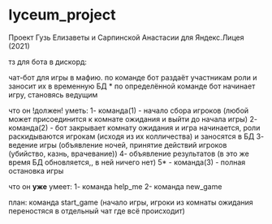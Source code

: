 # lyceum_project
Проект Гузь Елизаветы и Сарпинской Анастасии для Яндекс.Лицея (2021)

тз для бота в дискорд:

чат-бот для игры в мафию. по команде бот раздаёт участникам роли и заносит их в временную БД
     * по определённой команде бот начинает игру, становясь ведущим

что он !должен! уметь:
 1- команда(1) - начало сбора игроков (любой может присоединится к комнате ожидания и выйти до начала игры)
 2- команда(2) - бот закрывает комнату ожидания и игра начинается, роли раскидываются игрокам (исходя из их колличества) и заносятся в БД
 3- ведение игры (объявление ночей, принятие действий игроков (убийство, казнь, врачевание))
 4- объявление результатов (в это же время БД обновляется,, в ней ничего нет)
 5* - команда(3) - полная остановка игры
 
что он **уже** умеет:
 1- команда help_me
 2- команда new_game
 
план: команда start_game (начало игры, игроки из комнаты ожидания переностяся в отдельный чат где всё происходит)
